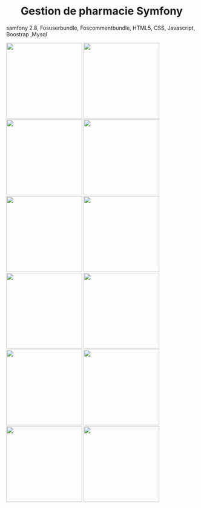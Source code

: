 

<h1 align="center"> Gestion de pharmacie Symfony </h1>




samfony 2.8, Fosuserbundle, Foscommentbundle, HTML5, CSS, Javascript, Boostrap ,Mysql




  <img src="https://i.ibb.co/0Y0sXmq/1.jpgg" width="200">
 
  <img src="https://i.ibb.co/xH63PL2/2.jpg" width="200">

  <img src="https://i.ibb.co/bRmc94R/3.jpg" width="200">

  <img src="https://i.ibb.co/Rj1Sxzh/4.jpg" width="200">

  <img src="https://i.ibb.co/qFC1WfN/5.jpg" width="200">

  <img src="https://i.ibb.co/3NFGMLK/6.jpg" width="200">

  <img src="https://i.ibb.co/Tk7rmnX/8.jpg" width="200">

  <img src="https://i.ibb.co/47G7zGq/9.jpg" width="200">

  <img src="https://i.ibb.co/Fwc1cL2/10.jpg" width="200">
  
  <img src="https://i.ibb.co/wd12h7L/11.jpg.jpg" width="200">
  
  <img src="https://i.ibb.co/DMB9WW0/12.jpg" width="200">
  
  <img src="https://i.ibb.co/5kN2hSY/13.jpg.jpg" width="200">




  
  
  
  
  
  
  
  
  
  
  
  
  
  
   
   
   
   

  


